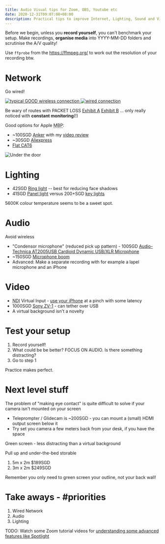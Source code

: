 ```yaml
---
title: Audio Visual tips for Zoom, OBS, Youtube etc
date: 2020-12-31T09:07:08+08:00
description: Practical tips to improve Internet, Lighting, Sound and Video for online calls and presentations
---
```


Before we begin, unless you **record yourself**, you can't benchmark your
setup. Make recordings, **organise media** into YYYY-MM-DD folders and
scrutinise the A/V quality!

Use `ffprobe` from the <https://ffmpeg.org/> to work out the resolution of your recording btw.

# Network

Go wired!

<a href="https://smokeping2.dabase.com/">
<img src="https://s.natalian.org/2020-12-31/wireless.png" alt="typical GOOD wireless connection">
</a>
<a href="https://smokeping.dabase.com/">
<img src="https://s.natalian.org/2020-12-31/wired.png" alt="wired connection">
</a>

Be wary of routes with PACKET LOSS [Exhibit A](https://smokeping.dabase.com/?target=Malaysia.TM) [Exhibit B](https://smokeping2.dabase.com/?target=Malaysia.TM) ... only really noticed with **constant monitoring**(!)

Good options for Apple <abbr title="Macbook Pros">MBP</abbr>:

- ~100SGD [Anker](https://www.lazada.sg/products/i377938838-s5140908513.html) with my [video review](https://www.youtube.com/watch?v=0D6cqMbeleI)
- ~30SGD [Aliexpress](https://www.aliexpress.com/item/32954358411.html)
- [Flat CAT6](https://www.lazada.sg/catalog/?q=flat+rj45)

<img src="https://s.natalian.org/2020-12-31/under.jpeg" alt="Under the door">

# Lighting

- 42SGD [Ring light](https://www.carousell.sg/p/zomei-zm128-led-ring-light-3200k-5500k-camera-photo-dimmable-1001158668/) -- best for reducing face shadows
- 41SGD [Panel light](https://www.lazada.sg/products/free-stand-youtube-light-led-panel-mm-240-suitable-for-desktop-youtube-zoom-lighting-i1412992382.html) versus 200+SGD [key lights](https://www.lazada.sg/catalog/?q=elgato+light)

5600K colour temperature seems to be a sweet spot.

# Audio

Avoid wireless

- "Condensor microphone" (reduced pick up pattern) - 100SGD [Audio-Technica AT2005USB Cardioid Dynamic USB/XLR Microphone](https://amzn.to/37YFNVC)
- ~150SGD [Microphone boom](http://www.rode.com/accessories/psa1)
- Advanced: Make a separate recording with for example a lapel microphone and an iPhone

# Video

- <abbr title="Network Device Interfac">NDI</abbr> Virtual Input - [use your iPhone](https://youtu.be/cX8fo74m6nc) at a pinch with some latency
- 1000SGD [Sony ZV-1](https://www.cathayphoto.com.sg/cameras/sony-zv-1-digital-camera) - can tether over USB
- A virtual background isn't a novelty

# Test your setup

1. Record yourself!
2. What could be be better? FOCUS ON AUDIO. Is there something distracting?
3. Go to step 1

Practice makes perfect.

# Next level stuff

The problem of "making eye contact" is quite difficult to solve if your camera isn't mounted on your screen

* Teleprompter / Glidecam is ~200SGD - you can mount a (small) HDMI output screen below it
* Try set you camera a few meters back from your desk, if you have the space

Green screen - less distracting than a virtual background

Pull up and under-the-bed storable

1. 5m x 2m  $189SGD
2. 3m x 2m $249SGD

Remember you only need to green screen your outline, not your back wall!

# Take aways - #priorities

1. Wired Network
2. Audio
3. Lighting

TODO: Watch some Zoom tutorial videos for [understanding some advanced features like Spotlight](https://www.youtube.com/watch?v=rW3U2Fv2CY8&feature=emb_title)
